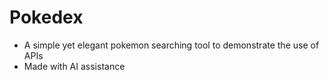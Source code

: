 # Pokedex
- A simple yet elegant pokemon searching tool to demonstrate the use of APIs 
- Made with AI assistance
